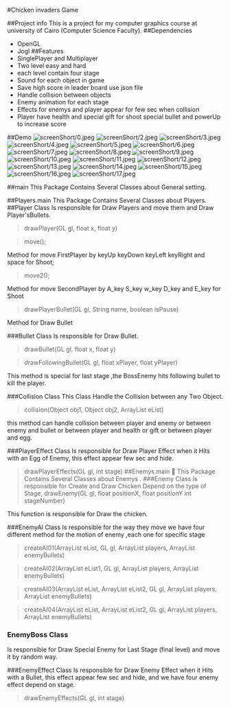 #Chicken invaders Game

##Project info
This is a project for my computer graphics course at university of Cairo (Computer Science Faculty).
##Dependencies
* OpenGL
* Jogl
##Features
* SinglePlayer and Multiplayer
* Two level easy and hard 
* each level contain four stage
* Sound for each object in game
* Save high score in leader board use json file
* Handle collision between objects
* Enemy animation for each stage
* Effects for enemys and player appear for few sec when collision
* Player have health and special gift for shoot special bullet and powerUp to increase score

##Demo
![screenShort/0.jpeg](screenShort/0.jpeg)
![screenShort/2.jpeg](screenShort/2.jpeg)
![screenShort/3.jpeg](screenShort/3.jpeg)
![screenShort/4.jpeg](screenShort/4.jpeg)
![screenShort/5.jpeg](screenShort/5.jpeg)
![screenShort/6.jpeg](screenShort/6.jpeg)
![screenShort/7.jpeg](screenShort/7.jpeg)
![screenShort/8.jpeg](screenShort/8.jpeg)
![screenShort/9.jpeg](screenShort/9.jpeg)
![screenShort/10.jpeg](screenShort/10.jpeg)
![screenShort/11.jpeg](screenShort/11.jpeg)
![screenShort/12.jpeg](screenShort/12.jpeg)
![screenShort/13.jpeg](screenShort/13.jpeg)
![screenShort/14.jpeg](screenShort/14.jpeg)
![screenShort/15.jpeg](screenShort/15.jpeg)
![screenShort/16.jpeg](screenShort/16.jpeg)
![screenShort/17.jpeg](screenShort/17.jpeg)

##main
This Package Contains Several Classes about General setting.

##Players.main
This Package Contains Several Classes about Players.
##Player Class
Is responsible for Draw Players and move them and Draw Player'sBullets.
>drawPlayer(GL gl, float x, float y)

> move();

Method for move FirstPlayer by keyUp keyDown keyLeft keyRight and space for Shoot;
> move2();

Method for move SecondPlayer by A_key S_key w_key D_key and E_key for Shoot
>drawPlayerBullet(GL gl, String name, boolean isPause)

Method for Draw Bullet

###Bullet Class
Is responsible for Draw Bullet.
>drawBullet(GL gl, float x, float y)

>drawFollowingBullet(GL gl, float xPlayer, float yPlayer)

This method is special for last stage ,the BossEnemy hits following bullet to kill the player.

###Collision Class
This Class Handle the Collision between any Two Object.
>collision(Object obj1, Object obj2, ArrayList<Enemy> eList)

this method can handle collision between player and enemy or between enemy and bullet or between player and health or gift or between player and egg.

###PlayerEffect Class
Is responsible for Draw Player Effect when it Hits with an Egg of Enemy, this effect appear few sec and hide.
>drawPlayerEffects(GL gl, int stage)
##Enemys.main 🐔
This Package Contains Several Classes about Enemys .
###Enemy Class
Is responsible for Create and Draw Chicken Depend on the type of Stage,
>drawEnemy(GL gl, float positionX, float positionY int stageNumber)

This function is responsible for Draw the chicken.

###EnemyAI Class
Is responsible for the way they move 
we have four different method for the motion of enemy ,each one for specific stage
> createAI01(ArrayList<Enemy> eList, GL gl, ArrayList<Player> players, ArrayList<Bullet> enemyBullets)

> createAI02(ArrayList<Enemy> eList1, GL gl, ArrayList<Player> players, ArrayList<Bullet> enemyBullets)

> createAI03(ArrayList<Enemy> eList, ArrayList<Enemy> eList2, GL gl, ArrayList<Player> players, ArrayList<Bullet> enemyBullets)

> createAI04(ArrayList<Enemy> eList, ArrayList<Enemy> eList2, GL gl, ArrayList<Player> players, ArrayList<Bullet> enemyBullets) 

### EnemyBoss Class
Is responsible for Draw Special Enemy for Last Stage (final level) and move it by random way.

###EnemyEffect Class
Is responsible for Draw Enemy Effect when it Hits with a Bullet, this effect appear few sec and hide, and we have four enemy effect depend on stage.
>drawEnemyEffects(GL gl, int stage)